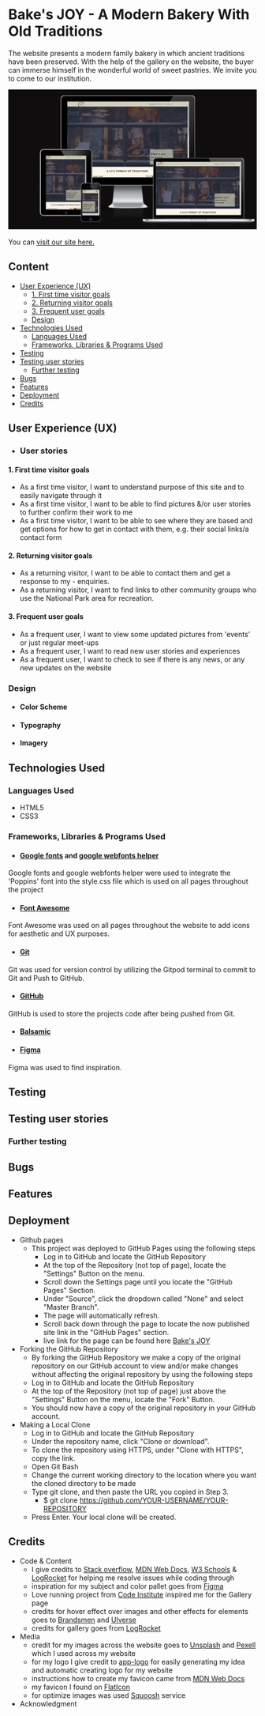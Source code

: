 # Bake's JOY - A Modern Bakery With Old Traditions

The website presents a modern family bakery in which ancient traditions have been preserved. With the help of the gallery on the website, the buyer can immerse himself in the wonderful world of sweet pastries. We invite you to come to our institution.

![Bake's JOY responsive view](./assets/readme-img/home-page.png)

You can [visit our site here.](https://barkode.github.io/bake-with-joy/)

## Content

- [User Experience (UX)](#user-experience-ux)
  - [1. First time visitor goals](#1-first-time-visitor-goals)
  - [2.  Returning visitor goals](#2--returning-visitor-goals)
  - [3. Frequent user goals](#3-frequent-user-goals)
  - [Design](#design)
- [Technologies Used](#technologies-used)
  - [Languages Used](#languages-used)
  - [Frameworks, Libraries \& Programs Used](#frameworks-libraries--programs-used)
- [Testing](#testing)
- [Testing user stories](#testing-user-stories)
  - [Further testing](#further-testing)
- [Bugs](#bugs)
- [Features](#features)
- [Deployment](#deployment)
- [Credits](#credits)

## User Experience (UX)

- ### User stories

#### 1. First time visitor goals

- As a first time visitor, I want to understand purpose of this site and to easily navigate through it
- As a first time visitor, I want to be able to find pictures &/or user stories to
   further confirm their work to me
- As a first time visitor, I want to be able to see where they are based and get options
   for how to get in contact with them, e.g. their social links/a contact form

#### 2.  Returning visitor goals

- As a returning visitor, I want to be able to contact them and get a response to my - enquiries.
- As a returning visitor, I want to find links to other community groups who use the National Park area for recreation.

#### 3. Frequent user goals

- As a frequent user, I want to view some updated pictures from 'events' or just regular meet-ups
- As a frequent user, I want to read new user stories and experiences
- As a frequent user, I want to check to see if there is any news, or any new updates on the website

### Design

- ####  Color Scheme

- ####  Typography

- ####  Imagery

## Technologies Used

### Languages Used

- HTML5
- CSS3

### Frameworks, Libraries & Programs Used

- #### [Google fonts](https://fonts.google.com/knowledge) and [google webfonts helper](https://gwfh.mranftl.com/fonts)

Google fonts and google webfonts helper were used to integrate the 'Poppins' font into the style.css file which is used on all pages throughout the project

- #### [Font Awesome](https://fontawesome.com/)

Font Awesome was used on all pages throughout the website to add icons for aesthetic and UX purposes.

- #### [Git](https://gitpod.io/)

Git was used for version control by utilizing the Gitpod terminal to commit to Git and Push to GitHub.

- #### [GitHub](https://github.com/)

GitHub is used to store the projects code after being pushed from Git.

- #### [Balsamic](https://balsamiq.com/wireframes/)

- #### [Figma](https://www.figma.com/community)

Figma was used to find inspiration.

## Testing

## Testing user stories

### Further testing

## Bugs

## Features

## Deployment

- Github pages
  - This project was deployed to GitHub Pages using the following steps
    - Log in to GitHub and locate the GitHub Repository
    - At the top of the Repository (not top of page), locate the "Settings" Button on
        the menu.
    - Scroll down the Settings page until you locate the "GitHub Pages" Section.
    - Under "Source", click the dropdown called "None" and select "Master Branch".
    - The page will automatically refresh.
    - Scroll back down through the page to locate the now published site link in the "GitHub Pages" section.
    - live link for the page can be found here [Bake's JOY](https://barkode.github.io/bake-with-joy/)
- Forking the GitHub Repository
  - By forking the GitHub Repository we make a copy of the original repository on our GitHub account to view and/or make changes without affecting the original repository by using the following steps
  - Log in to GitHub and locate the GitHub Repository
  - At the top of the Repository (not top of page) just above the "Settings" Button on the menu, locate the "Fork" Button.
  - You should now have a copy of the original repository in your GitHub account.
- Making a Local Clone
  - Log in to GitHub and locate the GitHub Repository
  - Under the repository name, click "Clone or download".
  - To clone the repository using HTTPS, under "Clone with HTTPS", copy the link.
  - Open Git Bash
  - Change the current working directory to the location where you want the cloned directory to be made
  - Type git clone, and then paste the URL you copied in Step 3.
    - $ git clone <https://github.com/YOUR-USERNAME/YOUR-REPOSITORY>
  - Press Enter. Your local clone will be created.

## Credits

- Code & Content
  - I give credits to [Stack overflow](https://www.stackoverflow.com/),  [MDN Web Docs](https://developer.mozilla.org/en-US/), [W3 Schools](https://www.w3schools.com/) & [LogRocket](https://blog.logrocket.com/) for helping me resolve issues while coding through
  - inspiration for my subject and color pallet goes from [Figma](https://www.figma.com/design/fDlsHwelyuOVsfUmCzm3dA/%D0%A1%D1%83%D1%87%D0%B0%D1%81%D0%BD%D1%8F-%D0%BF%D0%B5%D0%BA%D0%B0%D1%80%D0%BD%D1%8F?node-id=0-1&t=VeNx8IUKIo2EOdRB-0)
  - Love running project from [Code Institute](https://codeinstitute.net/ie/) inspired me for the Gallery page
  - credits for hover effect over images and other effects for elements goes to [Brandsmen](https://thebrandsmen.com/css-image-hover-effects/) and [UIverse](https://uiverse.io/)
  - credits for gallery goes from [LogRocket](https://blog.logrocket.com/responsive-image-gallery-css-flexbox/)
- Media
  - credit for my images across the website goes to [Unsplash](https://unsplash.com/) and [Pexell](https://www.pexels.com/) which I used across my website
  - for my logo I give credit to [app-logo](https://app.logo.com/) for easily generating my idea and automatic creating logo for my website
  - instructions how to create my favicon came from [MDN Web Docs](https://developer.mozilla.org/en-US/)
  - my favicon I found on [FlatIcon](https://www.flaticon.com/)
  - for optimize images was used [Squoosh](https://squoosh.app/) service
- Acknowledgment
